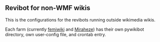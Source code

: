 ## Revibot for non-WMF wikis

This is the configurations for the revibots running outside wikimedia wikis.

Each farm (currently [femiwiki](https://femiwiki.com) and [Miraheze](https://meta.miraheze.org)) has their own pywikibot directory, own user-config file, and crontab entry.